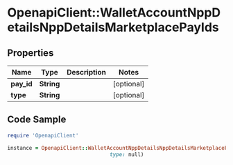 # OpenapiClient::WalletAccountNppDetailsNppDetailsMarketplacePayIds

## Properties

Name | Type | Description | Notes
------------ | ------------- | ------------- | -------------
**pay_id** | **String** |  | [optional] 
**type** | **String** |  | [optional] 

## Code Sample

```ruby
require 'OpenapiClient'

instance = OpenapiClient::WalletAccountNppDetailsNppDetailsMarketplacePayIds.new(pay_id: npp@assemblypayments.com,
                                 type: null)
```



